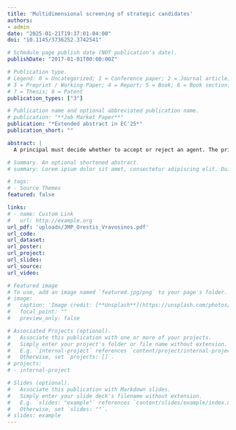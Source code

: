 ```yaml
---
title: 'Multidimensional screening of strategic candidates'
authors:
- admin
date: "2025-01-21T19:37:01-04:00"
doi: "10.1145/3736252.3742541"

# Schedule page publish date (NOT publication's date).
publishDate: "2017-01-01T00:00:00Z"

# Publication type.
# Legend: 0 = Uncategorized; 1 = Conference paper; 2 = Journal article;
# 3 = Preprint / Working Paper; 4 = Report; 5 = Book; 6 = Book section;
# 7 = Thesis; 8 = Patent
publication_types: ["3"]

# Publication name and optional abbreviated publication name.
# publication: "**Job Market Paper**"
publication: "*Extended abstract in EC'25*"
publication_short: ""

abstract: |
  A principal must decide whether to accept or reject an agent. The principal can verify at a cost the value of a composite measure of the agent's training and talent. The measure does not reveal training and talent separately. The agent can present evidence of training but not of talent. Although favorable, evidence can make the principal ascribe the value of the composite measure to training, thereby negatively affecting his assessment of the agent's talent. Thus, verification may distort the agent's incentives to present evidence. Indeed, when the composite measure is less sensitive to talent than talent is valuable to the principal, the optimal mechanism never asks for evidence an agent whose composite measure it verifies. In the optimal mechanism, errors favoring high- over low-training agents arise because (i) verification creates incentives for the agent to withhold evidence of training and (ii) the principal saves on verification costs by accepting an agent with high-training without verifying the composite measure. The two forces are complements in inducing errors favoring high- over low-training agents.

# Summary. An optional shortened abstract.
# summary: Lorem ipsum dolor sit amet, consectetur adipiscing elit. Duis posuere tellus ac convallis placerat. Proin tincidunt magna sed ex sollicitudin condimentum.

# tags:
# - Source Themes
featured: false

links:
# - name: Custom Link
#   url: http://example.org
url_pdf: 'uploads/JMP_Orestis_Vravosinos.pdf'
url_code: 
url_dataset: 
url_poster: 
url_project: 
url_slides: 
url_source: 
url_video: 

# Featured image
# To use, add an image named `featured.jpg/png` to your page's folder. 
# image:
#   caption: 'Image credit: [**Unsplash**](https://unsplash.com/photos/s9CC2SKySJM)'
#   focal_point: ""
#   preview_only: false

# Associated Projects (optional).
#   Associate this publication with one or more of your projects.
#   Simply enter your project's folder or file name without extension.
#   E.g. `internal-project` references `content/project/internal-project/index.md`.
#   Otherwise, set `projects: []`.
# projects:
# - internal-project

# Slides (optional).
#   Associate this publication with Markdown slides.
#   Simply enter your slide deck's filename without extension.
#   E.g. `slides: "example"` references `content/slides/example/index.md`.
#   Otherwise, set `slides: ""`.
# slides: example
---
```


